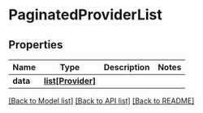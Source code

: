 # PaginatedProviderList

## Properties
Name | Type | Description | Notes
------------ | ------------- | ------------- | -------------
**data** | [**list[Provider]**](Provider.md) |  | 

[[Back to Model list]](../README.md#documentation-for-models) [[Back to API list]](../README.md#documentation-for-api-endpoints) [[Back to README]](../README.md)

